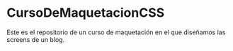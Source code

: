 # CursoDeMaquetacionCSS
Este es el repositorio de un curso de maquetación en el que diseñamos las screens de un blog.
